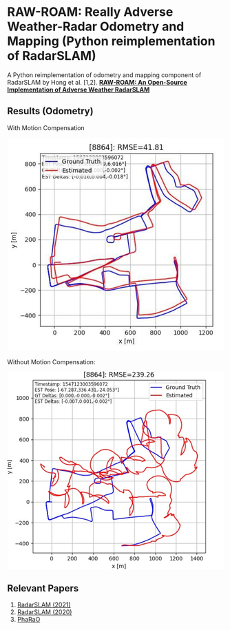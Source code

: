 # RAW-ROAM: Really Adverse Weather-Radar Odometry and Mapping (Python reimplementation of RadarSLAM)

A Python reimplementation of odometry and mapping component of RadarSLAM by Hong et al. [1,2].
[**RAW-ROAM: An Open-Source Implementation of Adverse Weather RadarSLAM**](https://github.com/Samleo8/RadarSLAMPy/blob/master/raw-roam.pdf)

## Results (Odometry)

With Motion Compensation

![With Motion Compensation](results/full_seq_1_withmotion.jpg)

Without Motion Compensation:

![Without Motion Compensation](results/full_seq_1_nomotion.jpg)

## Relevant Papers

 1. [RadarSLAM (2021)](https://arxiv.org/abs/2104.05347)
 2. [RadarSLAM (2020)](https://arxiv.org/abs/2005.02198)
 3. [PhaRaO](https://ieeexplore.ieee.org/document/9197231)
